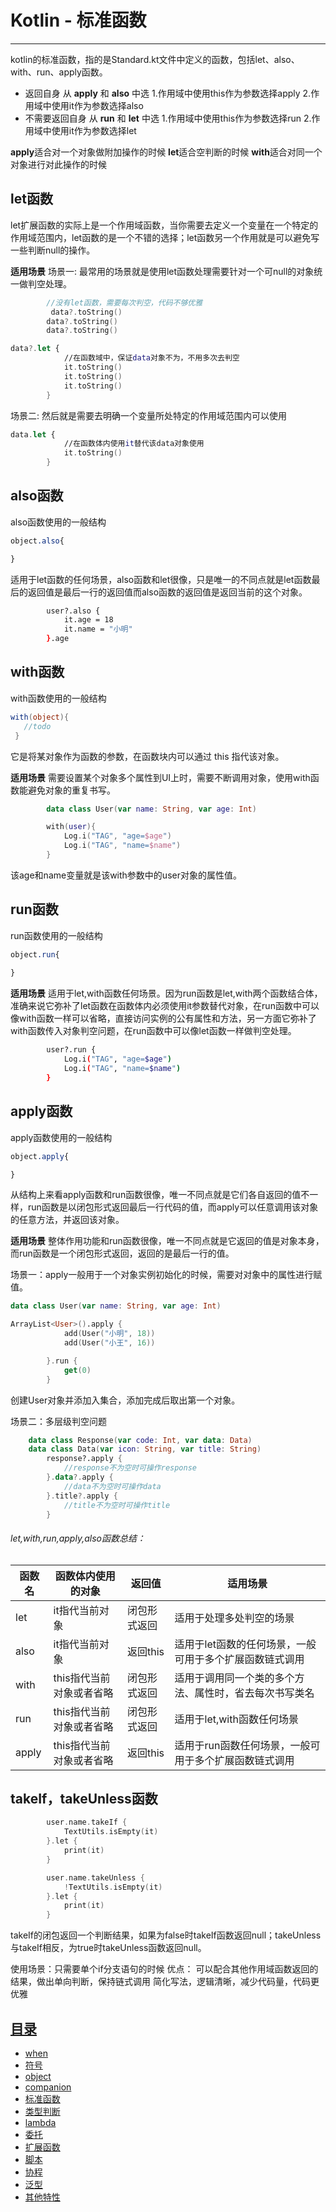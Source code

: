 # Kotlin - 标准函数

------

kotlin的标准函数，指的是Standard.kt文件中定义的函数，包括let、also、with、run、apply函数。

- 返回自身
   从 **apply** 和 **also** 中选
   1.作用域中使用this作为参数选择apply
   2.作用域中使用it作为参数选择also
- 不需要返回自身
   从 **run** 和 **let** 中选
   1.作用域中使用this作为参数选择run
   2.作用域中使用it作为参数选择let

**apply**适合对一个对象做附加操作的时候
 **let**适合空判断的时候
 **with**适合对同一个对象进行对此操作的时候

## let函数

let扩展函数的实际上是一个作用域函数，当你需要去定义一个变量在一个特定的作用域范围内，let函数的是一个不错的选择；let函数另一个作用就是可以避免写一些判断null的操作。

**适用场景**
 场景一: 最常用的场景就是使用let函数处理需要针对一个可null的对象统一做判空处理。

```swift
        //没有let函数，需要每次判空，代码不够优雅
         data?.toString()
        data?.toString()
        data?.toString()

data?.let {
            //在函数域中，保证data对象不为，不用多次去判空
            it.toString()
            it.toString()
            it.toString()
        }
```

场景二: 然后就是需要去明确一个变量所处特定的作用域范围内可以使用

```swift
data.let {
            //在函数体内使用it替代该data对象使用
            it.toString()
        }
```

## also函数

also函数使用的一般结构

```css
object.also{

}
```

适用于let函数的任何场景，also函数和let很像，只是唯一的不同点就是let函数最后的返回值是最后一行的返回值而also函数的返回值是返回当前的这个对象。

```bash
        user?.also {
            it.age = 18
            it.name = "小明"
        }.age
```

## with函数

with函数使用的一般结构

```csharp
with(object){
   //todo
 }
```

它是将某对象作为函数的参数，在函数块内可以通过 this 指代该对象。

**适用场景**
 需要设置某个对象多个属性到UI上时，需要不断调用对象，使用with函数能避免对象的重复书写。

```kotlin
        data class User(var name: String, var age: Int)

        with(user){
            Log.i("TAG", "age=$age")
            Log.i("TAG", "name=$name")
        }
```

该age和name变量就是该with参数中的user对象的属性值。

## run函数

run函数使用的一般结构

```css
object.run{
    
}
```

**适用场景**
 适用于let,with函数任何场景。因为run函数是let,with两个函数结合体，准确来说它弥补了let函数在函数体内必须使用it参数替代对象，在run函数中可以像with函数一样可以省略，直接访问实例的公有属性和方法，另一方面它弥补了with函数传入对象判空问题，在run函数中可以像let函数一样做判空处理。

```bash
        user?.run {
            Log.i("TAG", "age=$age")
            Log.i("TAG", "name=$name")
        }
```

## apply函数

apply函数使用的一般结构

```css
object.apply{

}
```

从结构上来看apply函数和run函数很像，唯一不同点就是它们各自返回的值不一样，run函数是以闭包形式返回最后一行代码的值，而apply可以任意调用该对象的任意方法，并返回该对象。

**适用场景**
 整体作用功能和run函数很像，唯一不同点就是它返回的值是对象本身，而run函数是一个闭包形式返回，返回的是最后一行的值。

场景一：apply一般用于一个对象实例初始化的时候，需要对对象中的属性进行赋值。

```kotlin
data class User(var name: String, var age: Int)

ArrayList<User>().apply {
            add(User("小明", 18))
            add(User("小王", 16))

        }.run {
            get(0)
        }       
```

创建User对象并添加入集合，添加完成后取出第一个对象。

场景二：多层级判空问题

```kotlin
    data class Response(var code: Int, var data: Data)
    data class Data(var icon: String, var title: String)
        response?.apply {
            //response不为空时可操作response
        }.data?.apply {
            //data不为空时可操作data
        }.title?.apply {
            //title不为空时可操作title
        }
```

###### let,with,run,apply,also函数总结：

| 函数名 | 函数体内使用的对象       | 返回值       | 适用场景                                                |
| ------ | ------------------------ | ------------ | ------------------------------------------------------- |
| let    | it指代当前对象           | 闭包形式返回 | 适用于处理多处判空的场景                                |
| also   | it指代当前对象           | 返回this     | 适用于let函数的任何场景，一般可用于多个扩展函数链式调用 |
| with   | this指代当前对象或者省略 | 闭包形式返回 | 适用于调用同一个类的多个方法、属性时，省去每次书写类名  |
| run    | this指代当前对象或者省略 | 闭包形式返回 | 适用于let,with函数任何场景                              |
| apply  | this指代当前对象或者省略 | 返回this     | 适用于run函数任何场景，一般可用于多个扩展函数链式调用   |

## takeIf，takeUnless函数

```kotlin
        user.name.takeIf {
            TextUtils.isEmpty(it)
        }.let {
            print(it)
        }

        user.name.takeUnless {
            !TextUtils.isEmpty(it)
        }.let {
            print(it)
        }
```

takeIf的闭包返回一个判断结果，如果为false时takeIf函数返回null；takeUnless与takeIf相反，为true时takeUnless函数返回null。

使用场景：只需要单个if分支语句的时候
 优点：
 可以配合其他作用域函数返回的结果，做出单向判断，保持链式调用
 简化写法，逻辑清晰，减少代码量，代码更优雅



## [目录](./README.md)

- [when](./when.md)
- [符号](./symbol.md)
- [object](./object.md)
- [companion](./companion.md)
- [标准函数](./std-func.md)
- [类型判断](./type-check.md)
- [lambda](./lambdas.md)
- [委托](./delegates.md)
- [扩展函数](./extension.md)
- [脚本](./scripting.md)
- [协程](./coroutines.md)
- [泛型](./generics.md)
- [其他特性](./other.md)



